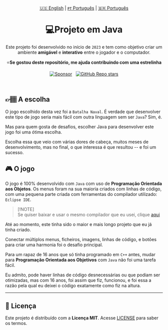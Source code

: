 <!-- |||||||||||||||||||| EN - PT |||||||||||||||||||| -->
<p align='center'>
  <a href="https://github.com/dev-ggomes/batalha-naval-java/blob/main/README.md">🇺🇸 English</a> | 
  <a href="https://github.com/dev-ggomes/batalha-naval-java/blob/main/README-pt-pt.md">ᴘᴛ Português</a> | 
  <a href="https://github.com/dev-ggomes/batalha-naval-java/blob/main/README-pt-br.md">🇧🇷 Português</a>
</p>

<h1 align="center"> 💻Projeto em Java </h1>

<div align="center">
  
  Este projeto foi desenvolvido no início de `2023` e tem como objetivo criar um ambiente **amigável** e **interativo** entre o jogador e o computador.

</div>

<p align='center'>
  ⭐<b>Se gostou deste repositório, me ajuda contribuindo com uma estrelinha</b>
</p>

<!-- |||||||||||||||||||| SPONSORS & STARS |||||||||||||||||||| -->
<p align='center'>
  <a href="https://github.com/sponsors/dev-ggomes"><img alt="Sponsor" src="https://img.shields.io/badge/sponsor-30363D?style=social&logo=GitHub-Sponsors&logoColor=#white" /></a>
  &nbsp;
  <a href="#"><img alt="GitHub Repo stars" src="https://img.shields.io/github/stars/dev-ggomes/batalha-naval-java?style=social" /></a>
</p>

<br>

## 👉🏽 A escolha

<p>
  
  O jogo escolhido desta vez foi a `Batalha Naval`. É verdade que desenvolver este tipo de jogo seria mais fácil com outra linguagem sem ser `Java`? Sim, é.
  
</p>
<p>
  Mas para quem gosta de desafios, escolher Java para desenvolver este jogo foi uma ótima escolha.
</p>
<p>
  Escolha essa que veio com várias dores de cabeça, muitos meses de desenvolvimento, mas no final, o que interessa é que resultou -- e foi um sucesso.
</p>

## 🎮 O jogo

<p>
  
  O jogo é 100% desenvolvido com `Java` com uso de **Programação Orientada aos Objetos**. Os menus foram na sua maioria criados com linhas de código, com uma pequena parte criada com ferramentas do compilador utilizado: `Eclipse IDE`. 
> [!NOTE]\
> Se quiser baixar e usar o mesmo compilador que eu usei, clique [aqui](https://eclipseide.org)
</p>

<p>
  
  Até ao momento, este tinha sido o maior e mais longo projeto que eu já tinha criado.  

</p

<p>
  
  Conectar múltiplos menus, ficheiros, imagens, linhas de código, e botões para criar uma harmonia foi o desafio principal.

</p>

<p>
  
  Para um rapaz de 16 anos que só tinha programado em `C++` antes, mudar para **Programação Orientada aos Objetivos** com `Java` não foi uma tarefa fácil.
  
</p>

<p>
  
  Eu admito, pode haver linhas de código desnecessárias ou que podiam ser otimizadas, mas com 16 anos, foi assim que fiz, funcionou, e foi essa a razão pela qual eu deixei o código exatamente como fiz na altura.
  
</p>

---

<!-- |||||||||||||||||||| LICENSE |||||||||||||||||||| -->
## 📄 Licença

<p>
  
  Este projeto é distribuído com a **Licença MIT**. Acesse [LICENSE](https://github.com/dev-ggomes/batalha-naval-java?tab=MIT-1-ov-file) para saber os termos.
  
</p>
